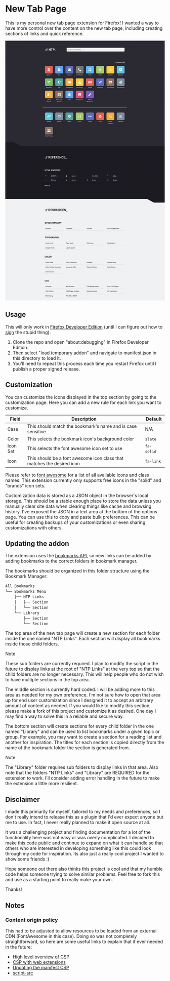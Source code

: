 # New Tab Page

This is my personal new tab page extension for Firefox! I wanted a way to have more control over the content on the new tab page, including creating sections of links and quick reference.

![screenshot](screenshot.png)

## Usage

This will only work in [Firefox Developer Edition](https://www.mozilla.org/en-US/firefox/developer/) (until I can figure out how to [sign](https://extensionworkshop.com/documentation/publish/signing-and-distribution-overview/#signing-your-addons) the stupid thing).

1. Clone the repo and open "about:debugging" in Firefox Developer Edition.
2. Then select "load temporary addon" and navigate to manifest.json in this directory to load it.
3. You'll need to repeat this process each time you restart Firefox until I publish a proper signed release.

## Customization

You can customize the icons displayed in the top section by going to the customization page. Here you can add a new rule for each link you want to customize.

| Field    | Description                                                            | Default    |
| -------- | ---------------------------------------------------------------------- | ---------- |
| Case     | This should match the bookmark's name and is case sensitive            | N/A        |
| Color    | This selects the bookmark icon's background color                      | `slate`    |
| Icon Set | This selects the font awesome icon set to use                          | `fa-solid` |
| Icon     | This should be a font awesome icon class that matches the desired icon | `fa-link`  |

Please refer to [font awesome](https://fontawesome.com/search?m=free) for a list of all available icons and class names. This extension currently only supports free icons in the "solid" and "brands" icon sets.

Customization data is stored as a JSON object in the browser's local storage. This *should* be a stable enough place to store the data unless you manually clear site data when clearing things like cache and browsing history. I've exposed the JSON in a text area at the bottom of the options page. You can use this to copy and paste bulk preferences. This can be useful for creating backups of your customizations or even sharing customizations with others.

## Updating the addon

The extension uses the [bookmarks API](https://developer.mozilla.org/en-US/docs/Mozilla/Add-ons/WebExtensions/API/bookmarks), so new links can be added by adding bookmarks to the correct folders in bookmark manager.

The bookmarks should be organized in this folder structure using the Bookmark Manager:

```txt
All Bookmarks
└── Bookmarks Menu
    ├── NTP Links
    │   ├── Section
    │   └── Section
    └── Library
        ├── Section
        └── Section
```

The top area of the new tab page will create a new section for each folder inside the one named "NTP Links". Each section will display all bookmarks inside those child folders.

> [!NOTE]
> These sub folders are currently required. I plan to modify the script in the future to display links at the root of "NTP Links" at the very top so that the child folders are no longer necessary. This will help people who do not wish to have multiple sections in the top area.

The middle section is currently hard coded. I will be adding more to this area as needed for my own preference. I'm not sure how to open that area up for end user customization since I designed it to accept an arbitrary amount of content as needed. If you would like to modify this section, please make a fork of this project and customize it as desired. One day I may find a way to solve this in a reliable and secure way.

The bottom section will create sections for every child folder in the one named "Library" and can be used to list bookmarks under a given topic or group. For example, you may want to create a section for a reading list and another for inspiration. The titles for each section is copied directly from the name of the bookmark folder the section is generated from.

> [!NOTE]
> The "Library" folder requires sub folders to display links in that area. Also note that the folders "NTP Links" and "Library" are REQUIRED for the extension to work. I'll consider adding error handling in the future to make the extension a little more resilient.

## Disclaimer

I made this primarily for myself, tailored to my needs and preferences, so I don't really intend to release this as a plugin that I'd ever expect anyone but me to use. In fact, I never really planned to make it open source at all.

It was a challenging project and finding documentation for a lot of the functionality here was not easy or was overly complicated. I decided to make this code public and continue to expand on what it can handle so that others who are interested in developing something like this could look through my code for inspiration. Its also just a really cool project I wanted to show some friends :)

Hope someone out there also thinks this project is cool and that my humble code helps someone trying to solve similar problems. Feel free to fork this and use as a starting point to really make your own.

Thanks!

## Notes

### Content origin policy

This had to be adjusted to allow resources to be loaded from an external CDN (FontAwesome in this case). Doing so was not completely straightforward, so here are some useful links to explain that if ever needed in the future:

- [High level overview of CSP](https://developer.mozilla.org/en-US/docs/Web/HTTP/CSP)
- [CSP with web extensions](https://developer.mozilla.org/en-US/docs/Mozilla/Add-ons/WebExtensions/Content_Security_Policy)
- [Updating the manifest CSP](https://developer.mozilla.org/en-US/docs/Mozilla/Add-ons/WebExtensions/manifest.json/content_security_policy)
- [script-src](https://developer.mozilla.org/en-US/docs/Web/HTTP/Headers/Content-Security-Policy/script-src)
